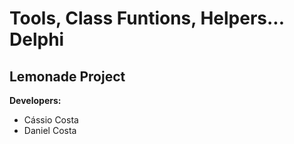 # Tools, Class Funtions, Helpers... Delphi
**Lemonade Project**
---
**Developers:**
+ Cássio Costa
+ Daniel Costa
